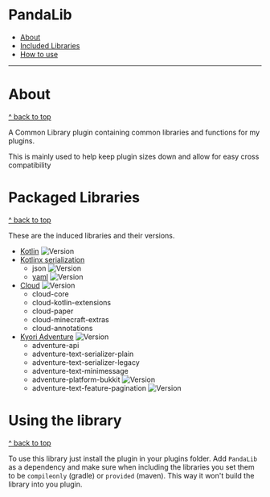# PandaLib

- [About](#about)
- [Included Libraries](#packaged-libraries)
- [How to use](#using-the-library)

---

# About
[^ back to top](#pandalib)

A Common Library plugin containing common libraries and functions for my plugins.

This is mainly used to help keep plugin sizes down and allow for easy cross compatibility

# Packaged Libraries
[^ back to top](#pandalib)

These are the induced libraries and their versions.

 - [Kotlin](https://kotlinlang.org/) ![Version](https://img.shields.io/badge/V-1.9.22-green.svg)
 - [Kotlinx serialization](https://kotlinlang.org/)
   - json ![Version](https://img.shields.io/badge/V-1.6.0-green.svg)
   - [yaml](https://github.com/charleskorn/kaml) ![Version](https://img.shields.io/badge/V-0.57.0-green.svg)
 - [Cloud](https://github.com/Incendo/cloud/tree/master/docs) ![Version](https://img.shields.io/badge/V-1.8.4-green.svg)
   - cloud-core 
   - cloud-kotlin-extensions
   - cloud-paper
   - cloud-minecraft-extras
   - cloud-annotations
 - [Kyori Adventure](https://docs.advntr.dev/index.html) ![Version](https://img.shields.io/badge/V-4.15.0-green.svg)
   - adventure-api
   - adventure-text-serializer-plain
   - adventure-text-serializer-legacy
   - adventure-text-minimessage
   - adventure-platform-bukkit ![Version](https://img.shields.io/badge/V-4.3.0-yellow.svg)
   - adventure-text-feature-pagination ![Version](https://img.shields.io/badge/V-4.0.0%20SNAPSHOT-yellow.svg)

# Using the library
[^ back to top](#pandalib)

To use this library just install the plugin in your plugins folder. Add `PandaLib` as a dependency and make sure when 
including the libraries you set them to be `compileonly` (gradle) or `provided` (maven). This way it won't build
the library into you plugin.
